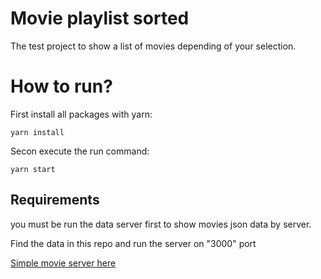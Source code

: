 # Movie playlist sorted 

The test project to show a list of movies depending of your selection.


# How to run?

First install all packages  with yarn:

    yarn install

Secon execute the run command:

    yarn start

## Requirements

you must be run the data server first to show movies json data by server.

Find the data in this repo and run the server on "3000" port

[Simple movie server here ](https://github.com/julian-patmos/simple-json-server-movie)
